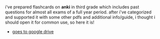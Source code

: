 i've prepared flashcards on **anki** in third grade which includes past questions for almost all exams of a full year period. after i've categorized and supported it with some other pdfs and additional info/guide, i thought i should open it for common use, so here it is! 

- [goes to google drive](https://drive.google.com/drive/folders/1NkZBE5DgrjkfSPE9R6oR8rPbMm-Kqw14?usp=sharing)
